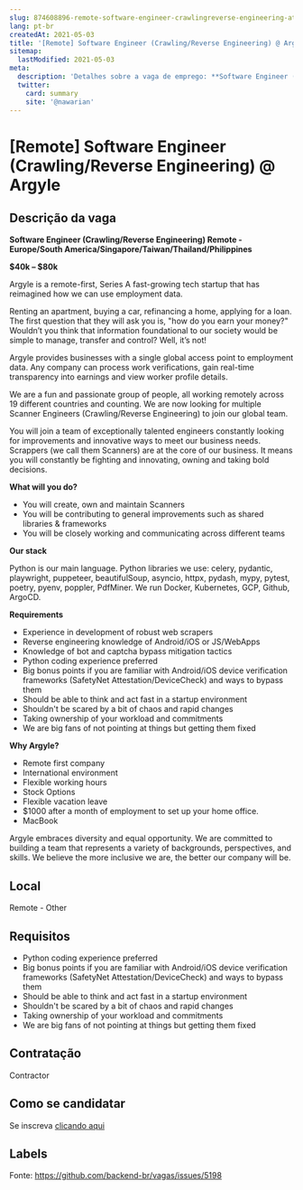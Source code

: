 ```yaml
---
slug: 874608896-remote-software-engineer-crawlingreverse-engineering-at-argyle
lang: pt-br
createdAt: 2021-05-03
title: '[Remote] Software Engineer (Crawling/Reverse Engineering) @ Argyle - Vaga de Emprego'
sitemap:
  lastModified: 2021-05-03
meta:
  description: 'Detalhes sobre a vaga de emprego: **Software Engineer (Crawling/Reverse Engineering) Remote - Europe/South America/Singapore/Taiwan/Thailand/Philippines** ****$40k – $80k**** Argyle is a remote-first, Series A fast-growing tech startup that has reimagined how we can use employment data. Renting an apartment, buying a car, refinancing a home, applying for a loan. The first question that they will ask you is, "how do you earn your money?" Wouldn’t you think that information foundational to our society would be simple to manage, transfer and control? Well, it’s not! Argyle provides businesses with a single global access point to employment data. Any company can process work verifications, gain real-time transparency into earnings and view worker profile details. We are a fun and passionate group of people, all working remotely across 19 different countries and counting. We are now looking for multiple Scanner Engineers (Crawling/Reverse Engineering) to join our global team. You will join a team of exceptionally talented engineers constantly looking for improvements and innovative ways to meet our business needs. Scrappers (we call them Scanners) are at the core of our business. It means you will constantly be fighting and innovating, owning and taking bold decisions. **What will you do?** - You will create, own and maintain Scanners - You will be contributing to general improvements such as shared libraries & frameworks - You will be closely working and communicating across different teams **Our stack** Python is our main language. Python libraries we use: celery, pydantic, playwright, puppeteer, beautifulSoup, asyncio, httpx, pydash, mypy, pytest, poetry, pyenv, poppler, PdfMiner. We run Docker, Kubernetes, GCP, Github, ArgoCD. **Requirements** - Experience in development of robust web scrapers - Reverse engineering knowledge of Android/iOS or JS/WebApps - Knowledge of bot and captcha bypass mitigation tactics - Python coding experience preferred - Big bonus points if you are familiar with Android/iOS device verification frameworks (SafetyNet Attestation/DeviceCheck) and ways to bypass them - Should be able to think and act fast in a startup environment - Shouldn"t be scared by a bit of chaos and rapid changes - Taking ownership of your workload and commitments - We are big fans of not pointing at things but getting them fixed **Why Argyle?** - Remote first company - International environment - Flexible working hours - Stock Options - Flexible vacation leave - $1000 after a month of employment to set up your home office. - MacBook Argyle embraces diversity and equal opportunity. We are committed to building a team that represents a variety of backgrounds, perspectives, and skills. We believe the more inclusive we are, the better our company will be.'
  twitter:
    card: summary
    site: '@nawarian'
---
```


# [Remote] Software Engineer (Crawling/Reverse Engineering) @ Argyle

## Descrição da vaga

**Software Engineer (Crawling/Reverse Engineering)
Remote - Europe/South America/Singapore/Taiwan/Thailand/Philippines**

****$40k – $80k****

Argyle is a remote-first, Series A fast-growing tech startup that has reimagined how we can use employment data.

Renting an apartment, buying a car, refinancing a home, applying for a loan. The first question that they will ask you is, "how do you earn your money?" Wouldn’t you think that information foundational to our society would be simple to manage, transfer and control? Well, it’s not!

Argyle provides businesses with a single global access point to employment data. Any company can process work verifications, gain real-time transparency into earnings and view worker profile details.

We are a fun and passionate group of people, all working remotely across 19 different countries and counting. We are now looking for multiple Scanner Engineers (Crawling/Reverse Engineering)  to join our global team.

You will join a team of exceptionally talented engineers constantly looking for improvements and innovative ways to meet our business needs. Scrappers (we call them Scanners) are at the core of our business. It means you will constantly be fighting and innovating, owning and taking bold decisions.

**What will you do?**

- You will create, own and maintain Scanners
- You will be contributing to general improvements such as shared libraries & frameworks
- You will be closely working and communicating across different teams

**Our stack**

Python is our main language. Python libraries we use: celery, pydantic, playwright, puppeteer, beautifulSoup, asyncio, httpx, pydash, mypy, pytest, poetry, pyenv, poppler, PdfMiner. We run Docker, Kubernetes, GCP, Github, ArgoCD.

**Requirements**

- Experience in development of robust web scrapers
- Reverse engineering knowledge of Android/iOS or JS/WebApps
- Knowledge of bot and captcha bypass mitigation tactics
- Python coding experience preferred
- Big bonus points if you are familiar with Android/iOS device verification frameworks (SafetyNet Attestation/DeviceCheck) and ways to bypass them
- Should be able to think and act fast in a startup environment
- Shouldn't be scared by a bit of chaos and rapid changes
- Taking ownership of your workload and commitments
- We are big fans of not pointing at things but getting them fixed

**Why Argyle?**

- Remote first company
- International environment
- Flexible working hours
- Stock Options
- Flexible vacation leave
- $1000 after a month of employment to set up your home office.
- MacBook

Argyle embraces diversity and equal opportunity. We are committed to building a team that represents a variety of backgrounds, perspectives, and skills. We believe the more inclusive we are, the better our company will be.

## Local

Remote - Other

## Requisitos

- Python coding experience preferred
- Big bonus points if you are familiar with Android/iOS device verification frameworks (SafetyNet Attestation/DeviceCheck) and ways to bypass them
- Should be able to think and act fast in a startup environment
- Shouldn't be scared by a bit of chaos and rapid changes
- Taking ownership of your workload and commitments
- We are big fans of not pointing at things but getting them fixed

## Contratação

Contractor

## Como se candidatar

Se inscreva [clicando aqui](https://www.pyjobs.com.br/job/2523)

## Labels



Fonte: https://github.com/backend-br/vagas/issues/5198